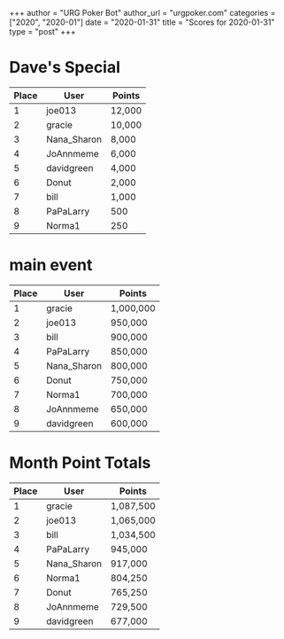 +++
author = "URG Poker Bot"
author_url = "urgpoker.com"
categories = ["2020", "2020-01"]
date = "2020-01-31"
title = "Scores for 2020-01-31"
type = "post"
+++
# Dave's Special

| Place | User | Points |
|-------|------|--------|
| 1 | joe013 | 12,000 |
| 2 | gracie | 10,000 |
| 3 | Nana_Sharon | 8,000 |
| 4 | JoAnnmeme | 6,000 |
| 5 | davidgreen | 4,000 |
| 6 | Donut | 2,000 |
| 7 | bill | 1,000 |
| 8 | PaPaLarry | 500 |
| 9 | Norma1 | 250 |

# main event

| Place | User | Points |
|-------|------|--------|
| 1 | gracie | 1,000,000 |
| 2 | joe013 | 950,000 |
| 3 | bill | 900,000 |
| 4 | PaPaLarry | 850,000 |
| 5 | Nana_Sharon | 800,000 |
| 6 | Donut | 750,000 |
| 7 | Norma1 | 700,000 |
| 8 | JoAnnmeme | 650,000 |
| 9 | davidgreen | 600,000 |

# Month Point Totals

| Place | User | Points |
|-------|------|--------|
| 1 | gracie | 1,087,500 |
| 2 | joe013 | 1,065,000 |
| 3 | bill | 1,034,500 |
| 4 | PaPaLarry | 945,000 |
| 5 | Nana_Sharon | 917,000 |
| 6 | Norma1 | 804,250 |
| 7 | Donut | 765,250 |
| 8 | JoAnnmeme | 729,500 |
| 9 | davidgreen | 677,000 |

